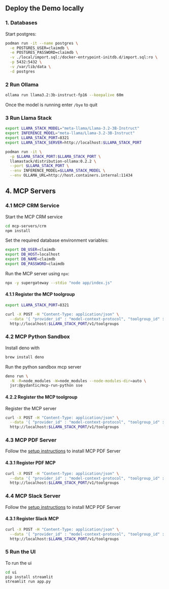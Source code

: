 ## Deploy the Demo locally

### 1. Databases

Start postgres:

```sh
podman run -it --name postgres \
  -e POSTGRES_USER=claimdb \
  -e POSTGRES_PASSWORD=claimdb \
  -v ./local/import.sql:/docker-entrypoint-initdb.d/import.sql:ro \
  -p 5432:5432 \
  -v /var/lib/data \
  -d postgres
```

### 2 Run Ollama

```sh
ollama run llama3.2:3b-instruct-fp16 --keepalive 60m
```

Once the model is running enter `/bye` to quit

### 3 Run Llama Stack

```sh
export LLAMA_STACK_MODEL="meta-llama/Llama-3.2-3B-Instruct"
export INFERENCE_MODEL="meta-llama/Llama-3.2-3B-Instruct"
export LLAMA_STACK_PORT=8321
export LLAMA_STACK_SERVER=http://localhost:$LLAMA_STACK_PORT
```

```sh
podman run -it \
  -p $LLAMA_STACK_PORT:$LLAMA_STACK_PORT \
  llamastack/distribution-ollama:0.2.2 \
  --port $LLAMA_STACK_PORT \
  --env INFERENCE_MODEL=$LLAMA_STACK_MODEL \
  --env OLLAMA_URL=http://host.containers.internal:11434
```

## 4. MCP Servers

### 4.1 MCP CRM Service

Start the MCP CRM service

```sh
cd mcp-servers/crm
npm install
```

Set the required database environment variables:

```sh
export DB_USER=claimdb
export DB_HOST=localhost
export DB_NAME=claimdb
export DB_PASSWORD=claimdb
```

Run the MCP server using `npx`:

```sh
npx -y supergateway --stdio "node app/index.js"
```

#### 4.1.1 Register the MCP toolgroup

```sh
export LLAMA_STACK_PORT=8321
```

```sh
curl -X POST -H "Content-Type: application/json" \
  --data '{ "provider_id" : "model-context-protocol", "toolgroup_id" : "mcp::crm", "mcp_endpoint" :{ "uri" : "http://host.containers.internal:8000/sse"}}' \
  http://localhost:$LLAMA_STACK_PORT/v1/toolgroups
```

### 4.2 MCP Python Sandbox

Install deno with 

```sh
brew install deno
```

Run the python sandbox mcp server

```sh
deno run \
  -N -R=node_modules -W=node_modules --node-modules-dir=auto \
  jsr:@pydantic/mcp-run-python sse
```

#### 4.2.2 Register the MCP toolgroup

Register the MCP server

```sh
curl -X POST -H "Content-Type: application/json" \
  --data '{ "provider_id" : "model-context-protocol", "toolgroup_id" : "mcp::python", "mcp_endpoint" :{ "uri" : "http://host.containers.internal:3001/sse"}}' \
  http://localhost:$LLAMA_STACK_PORT/v1/toolgroups

```

### 4.3 MCP PDF Server

Follow the [setup instructions](./mcp-servers/pdf/README.md) to install MCP PDF Server

#### 4.3.1 Register PDF MCP

```sh
curl -X POST -H "Content-Type: application/json" \
  --data '{ "provider_id" : "model-context-protocol", "toolgroup_id" : "mcp::pdf", "mcp_endpoint" :{ "uri" : "http://host.containers.internal:8010/sse"}}' \
  http://localhost:$LLAMA_STACK_PORT/v1/toolgroups
```

### 4.4 MCP Slack Server

Follow the [setup instructions](./mcp-servers/slack/README.md) to install MCP PDF Server

#### 4.3.1 Register Slack MCP

```sh
curl -X POST -H "Content-Type: application/json" \
  --data '{ "provider_id" : "model-context-protocol", "toolgroup_id" : "mcp::slack", "mcp_endpoint" :{ "uri" : "http://host.containers.internal:8000/sse"}}' \
  http://localhost:$LLAMA_STACK_PORT/v1/toolgroups
```

### 5 Run the UI

To run the ui

```sh
cd ui
pip install streamlit
streamlit run app.py
```
